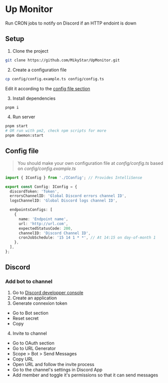 # Up Monitor

Run CRON jobs to notify on Discord if an HTTP endoint is down

## Setup

1. Clone the project

```sh
git clone https://github.com/MikyStar/UpMonitor.git
```

2. Create a configuration file

```sh
cp config/config.example.ts config/config.ts
```

Edit it according to the [config file section](#config-file)

3. Install dependencies

```sh
pnpm i
```

4. Run server

```sh
pnpm start
# OR run with pm2, check npm scripts for more
pnpm daemon:start
```

## Config file

> You should make your own configuration file at _config/config.ts_ based on _config/config.example.ts_

```ts
import { IConfig } from './IConfig'; // Provides IntelliSense

export const Config: IConfig = {
  discordToken: 'Token',
  errorsChannelID: 'Global Discord errors channel ID',
  logsChannelID: 'Global Discord logs channel ID',

  endpointsConfigs: [
    {
      name: 'Endpoint name',
      url: 'http://url.com',
      expectedStatusCode: 200,
      channelID: 'Discord Channel ID',
      cronJobSchedule: '15 14 1 * *', // At 14:15 on day-of-month 1
    },
  ],
};

```

## Discord

### Add bot to channel

1. Go to [Discord developper console](https://discord.com/developers)
2. Create an application
3. Generate connexion token
  - Go to Bot section
  - Reset secret
  - Copy
4. Invite to channel
  - Go to OAuth section
  - Go to URL Generator
  - Scope > Bot > Send Messages
  - Copy URL
  - Open URL and follow the invite process
  - Go to the channel's settings in Discord App
  - Add member and toggle it's permissions so that it can send messages
